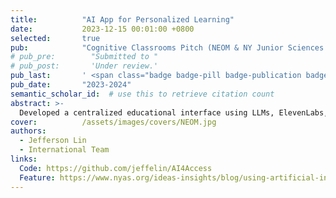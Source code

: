 ```yaml
---
title:          "AI App for Personalized Learning"
date:           2023-12-15 00:01:00 +0800
selected:       true
pub:            "Cognitive Classrooms Pitch (NEOM & NY Junior Sciences Academy)"
# pub_pre:        "Submitted to "
# pub_post:       'Under review.'
pub_last:       ' <span class="badge badge-pill badge-publication badge-success">1st Place Winner</span>'
pub_date:       "2023-2024"
semantic_scholar_id:  # use this to retrieve citation count
abstract: >-
  Developed a centralized educational interface using LLMs, ElevenLabs, and MidJourney for unique learning styles, placing 1st out of 142 teams.
cover:          /assets/images/covers/NEOM.jpg
authors:
  - Jefferson Lin
  - International Team
links:
  Code: https://github.com/jeffelin/AI4Access
  Feature: https://www.nyas.org/ideas-insights/blog/using-artificial-intelligence-to-redefine-accessible-classrooms/
---
```

